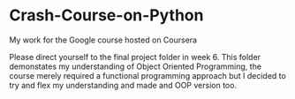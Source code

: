 # Crash-Course-on-Python
My work for the Google course hosted on Coursera

Please direct yourself to the final project folder in week 6.
This folder demonstates my understanding of Object Oriented Programming,
the course merely required a functional programming approach but I decided
to try and flex my understanding and made and OOP version too.
